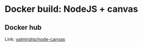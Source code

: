 # Docker build: NodeJS + canvas


## Docker hub

Link: [valmirphp/node-canvas](https://hub.docker.com/r/valmirphp/node-canvas)

